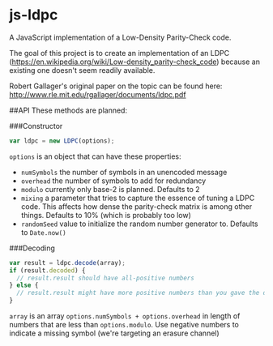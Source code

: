 # js-ldpc
A JavaScript implementation of a Low-Density Parity-Check code.

The goal of this project is to create an implementation of an LDPC (https://en.wikipedia.org/wiki/Low-density_parity-check_code) because an existing one doesn't seem readily available.

Robert Gallager's original paper on the topic can be found here: http://www.rle.mit.edu/rgallager/documents/ldpc.pdf

##API
These methods are planned:

###Constructor
```JavaScript
var ldpc = new LDPC(options);
```
`options` is an object that can have these properties:
* `numSymbols` the number of symbols in an unencoded message
* `overhead` the number of symbols to add for redundancy
* `modulo` currently only base-2 is planned. Defaults to 2
* `mixing` a parameter that tries to capture the essence of tuning a LDPC code. This affects how dense the parity-check matrix is among other things. Defaults to 10% (which is probably too low)
* `randomSeed` value to initialize the random number generator to. Defaults to `Date.now()`

###Decoding
```JavaScript
var result = ldpc.decode(array);
if (result.decoded) {
  // result.result should have all-positive numbers
} else {
  // result.result might have more positive numbers than you gave the decode function
}
```
`array` is an array `options.numSymbols + options.overhead` in length of numbers that are less than `options.modulo`. Use negative numbers to indicate a missing symbol (we're targeting an erasure channel)
